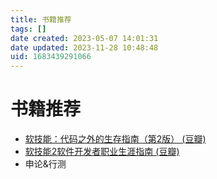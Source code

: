 ```yaml
---
title: 书籍推荐
tags: []
date created: 2023-05-07 14:01:31
date updated: 2023-11-28 10:48:48
uid: 1683439291066
---
```


# 书籍推荐

- [软技能：代码之外的生存指南（第2版） (豆瓣)](https://book.douban.com/subject/36044253/)
- [软技能2软件开发者职业生涯指南 (豆瓣)](https://book.douban.com/subject/35043940/)
- 申论&行测
